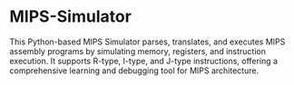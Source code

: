 # MIPS-Simulator
This Python-based MIPS Simulator parses, translates, and executes MIPS assembly programs by simulating memory, registers, and instruction execution. It supports R-type, I-type, and J-type instructions, offering a comprehensive learning and debugging tool for MIPS architecture.

